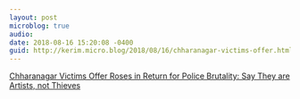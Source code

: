 ```yaml
---
layout: post
microblog: true
audio: 
date: 2018-08-16 15:20:08 -0400
guid: http://kerim.micro.blog/2018/08/16/chharanagar-victims-offer.html
---
```

[Chharanagar Victims Offer Roses in Return for Police Brutality: Say They are Artists, not Thieves](https://wokejournal.com/2018/08/14/chharanagar-victims-offer-roses-in-return-for-police-brutality-says-they-are-artists-not-thieves/)
